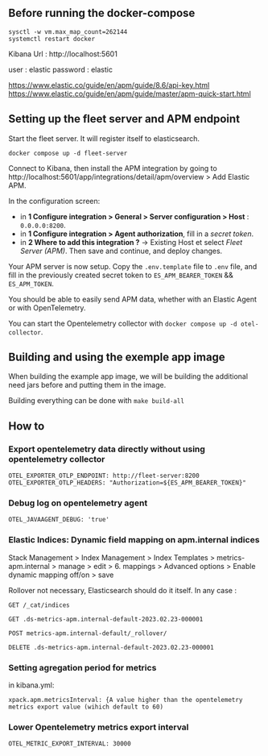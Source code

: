 ## Before running the docker-compose

```
sysctl -w vm.max_map_count=262144
systemctl restart docker
```

Kibana Url : http://localhost:5601

user : elastic
password : elastic

https://www.elastic.co/guide/en/apm/guide/8.6/api-key.html
https://www.elastic.co/guide/en/apm/guide/master/apm-quick-start.html

## Setting up the fleet server and APM endpoint

Start the fleet server. It will register itself to elasticsearch.

```
docker compose up -d fleet-server
```

Connect to Kibana, then install the APM integration by going to http://localhost:5601/app/integrations/detail/apm/overview > Add Elastic APM.

In the configuration screen:
 * in **1 Configure integration > General > Server configuration > Host** : `0.0.0.0:8200`. 
 * in **1 Configure integration > Agent authorization**, fill in a *secret token*. 
 * in **2 Where to add this integration ?** -> Existing Host et select *Fleet Server (APM)*.
Then save and continue, and deploy changes.

Your APM server is now setup. Copy the `.env.template` file to `.env` file, 
and fill in the previously created secret token to `ES_APM_BEARER_TOKEN` && `ES_APM_TOKEN`.

You should be able to easily send APM data, whether with an Elastic Agent or with OpenTelemetry.

You can start the Opentelemetry collector with `docker compose up -d otel-collector`.

## Building and using the exemple app image

When building the example app image, we will be building the additional need jars before and putting them in the image.

Building everything can be done with `make build-all`

## How to

### Export opentelemetry data directly without using opentelemetry collector
```      
OTEL_EXPORTER_OTLP_ENDPOINT: http://fleet-server:8200
OTEL_EXPORTER_OTLP_HEADERS: "Authorization=${ES_APM_BEARER_TOKEN}"
```

### Debug log on opentelemetry agent
```
OTEL_JAVAAGENT_DEBUG: 'true'
```

### Elastic Indices: Dynamic field mapping on apm.internal indices
Stack Management > Index Management > Index Templates > metrics-apm.internal > manage > edit > 6. mappings > Advanced options > Enable dynamic mapping off/on > save

Rollover not necessary, Elasticsearch should do it itself. In any case : 
```
GET /_cat/indices

GET .ds-metrics-apm.internal-default-2023.02.23-000001

POST metrics-apm.internal-default/_rollover/

DELETE .ds-metrics-apm.internal-default-2023.02.23-000001
```

### Setting agregation period for metrics
in kibana.yml:
```
xpack.apm.metricsInterval: {A value higher than the opentelemetry metrics export value (wihich default to 60)
```

### Lower Opentelemetry metrics export interval
```
OTEL_METRIC_EXPORT_INTERVAL: 30000
```
